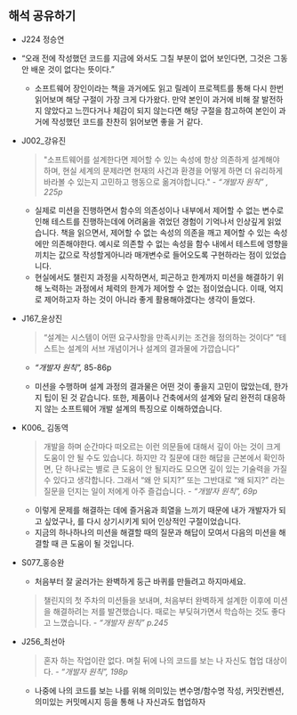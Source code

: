 ## 해석 공유하기

- J224 정승연
- “오래 전에 작성했던 코드를 지금에 와서도 그칠 부분이 없어 보인다면, 그것은 그동안 배운 것이 없다는 뜻이다.”
    - 소프트웨어 장인이라는 책을 과거에도 읽고 릴레이 프로젝트를 통해 다시 한번 읽어보며 해당 구절이 가장 크게 다가왔다. 만약 본인이 과거에 비해 잘 발전하지 않았다고 느낀다거나 체감이 되지 않는다면 해당 구절을 참고하여 본인이 과거에 작성했던 코드를 찬찬히 읽어보면 좋을 거 같다.
    
- J002_강유진
    
    > "소프트웨어를 설계한다면 제어할 수 있는 속성에 항상 의존하게 설계해야 하며, 현실 세계의 문제라면 현재의 사건과 환경을 어떻게 하면 더 유리하게 바라볼 수 있는지 고민하고 행동으로 옮겨야합니다."      - *“개발자 원칙” , 225p*
    > 
    - 실제로 미션을 진행하면서 함수의 의존성이나 내부에서 제어할 수 없는 변수로 인해 테스트를 진행하는데에 어려움을 겪었던 경험이 기억나서 인상깊게 읽었습니다. 책을 읽으면서, 제어할 수 없는 속성의 의존을 깨고 제어할 수 있는 속성에만 의존해야한다. 예시로 의존할 수 없는 속성을 함수 내에서 테스트에 영향을 끼치는 값으로 작성할게아니라 매개변수로 들어오도록 구현하라는 점이 있었습니다.
    - 현실에서도 챌린지 과정을 시작하면서, 피곤하고 한계까지 미션을 해결하기 위해 노력하는 과정에서 체력의 한계가 제어할 수 없는 점이었습니다. 이때, 억지로 제어하고자 하는 것이 아니라 좋게 활용해야겠다는 생각이 들었다.
    
- J167_윤상진
    
    > “설계는 시스템이 어떤 요구사항을 만족시키는 조건을 정의하는 것이다”
    “테스트는 설계의 서브 개념이거나 설계의 결과물에 가깝습니다”
    - *“개발자 원칙”,* 85-86p
    > 
    - 미션을 수행하며 설계 과정의 결과물은 어떤 것이 좋을지 고민이 많았는데, 한가지 팁이 된 것 같습니다. 또한, 제품이나 건축에서의 설계와 달리 완전히 대응하지 않는 소프트웨어 개발 설계의 특징으로 이해하였습니다.
    
- K006_ 김동역
    
    > 개발을 하며 순간마다 떠오르는 이런 의문들에 대해서 깊이 아는 것이 크게 도움이 안 될 수도 있습니다. 하지만 각 질문에 대한 해답을 근본에서 확인하면, 단 하나로는 별로 큰 도움이 안 될지라도 모으면 깊이 있는 기술력을 가질 수 있다고 생각합니다. 그래서 “왜 안 되지?” 또는 그반대로 “왜 되지?” 라는 질문을 던지는 일이 저에게 아주 즐겁습니다.
    *-* *“개발자 원칙”, 69p*
    > 
    - 이렇게 문제를 해결하는 데에 즐거움과 희열을 느끼기 때문에 내가 개발자가 되고 싶었구나, 를 다시 상기시키게 되어 인상적인 구절이었습니다.
    - 지금의 하나하나의 미션을 해결할 때의 질문과 해답이 모여서 다음의 미션을 해결할 때 큰 도움이 될 것입니다.
    
- S077_홍승완
    - 처음부터 잘 굴러가는 완벽하게 둥근 바퀴를 만들려고 하지마세요.
    
    > 챌린지의 첫 주차의 미션들을 보내며, 처음부터 완벽하게 설계한 이후에 미션을 해결하려는 저를 발견했습니다. 때로는 부딪혀가면서 학습하는 것도 좋다고 느꼈습니다.
    *- “개발자 원칙”  p.245*
    > 
    
- J256_최선아
    
    > 혼자 하는 작업이란 없다. 며칠 뒤에 나의 코드를 보는 나 자신도 협업 대상이다.
    *-* *“개발자 원칙”, 198p*
    > 
    - 나중에 나의 코드를 보는 나를 위해 의미있는 변수명/함수명 작성, 커밋컨벤션, 의미있는 커밋메시지 등을 통해 나 자신과도 협업하자
